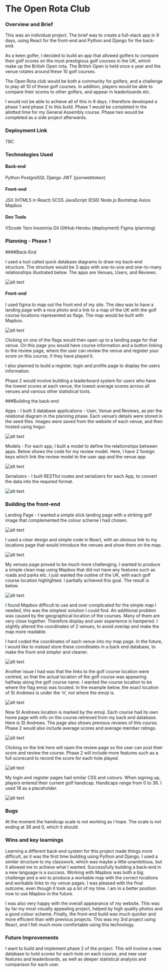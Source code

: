 # The Open Rota Club

### Overview and Brief

This was an individual project. The brief was to create a full-stack app in 9 days, using React for the front-end and Python and Django for the back-end.

As a keen golfer, I decided to build an app that allowed golfers to compare their golf scores on the most prestigious golf courses in the UK, which make up the British Open rota. The British Open is held once a year and the venue rotates around these 10 golf courses.

The Open Rota club would be both a community for golfers, and a challenge to play all 10 of these golf courses. In addition, players would be able to compare their scores to other golfers, and appear in leaderboards etc.

I would not be able to achieve all of this in 9 days. I therefore developed a phase 1 and phase 2 to this build. Phase 1 would be completed in the allotted time for my General Assembly course. Phase two would be completed as a side project afterwards.


### Deployment Link
TBC


### Technologies Used

#### Back-end
Python
PostgreSQL
Django
JWT (jsonwebtoken)

#### Front-end
JSX (HTML5 in React)
SCSS
JavaScript (ES6)
Node.js
Bootstrap
Axios
Mapbox

#### Dev Tools
VScode
Yarn
Insomnia
Git
GitHub
Heroku (deployment)
Figma (planning)
 
### Planning - Phase 1

####Back-End

I used a tool called quick database diagrams to draw my back-end structure. The structure would be 3 apps with one-to-one and one-to-many relationships illustrated below. The apps are Venues, Users, and Reviews. 


![alt text](/assets/project4-1.png)


#### Front-end

I used figma to map out the front end of my site. The idea was to have a landing page with a nice photo and a link to a map of the UK with the golf course locations represented as flags. The map would be built with Mapbox.


![alt text](/assets/project4-2.png)


Clicking on one of the flags would then open up to a landing page for that venue. On this page you would have course information and a button linking to the review page, where the user can review the venue and register your score on this course, if they have played it. 

I also planned to build a register, login and profile page to display the users information.

Phase 2 would involve building a leaderboard system for users who have the lowest scores at each venue, the lowest average scores across all venues and various other statistical tools.


###Building the back-end 

Apps - I built 3 database applications - User, Venue and Reviews, as per the relational diagram in the planning phase. Each venue’s details were stored in the seed files. Images were saved from the website of each venue, and then hosted using Imgur. 


![alt text](/assets/project4-3.png)


Models - For each app, I built a model to define the relationships between apps. Below shows the code for my review model. Here, I have 2 foreign keys which link the review model to the user app and the venue app.


![alt text](/assets/project4-4.png)


Serializers - I built RESTful routes and serializers for each App, to convert the data into the required format. 


![alt text](/assets/project4-5.png)

 
### Building the front-end

Landing Page - I wanted a simple slick landing page with a striking golf image that complemented the colour scheme I had chosen. 


![alt text](/assets/project4-6.png)


I used a clear design and simple code in React, with an obvious link to my locations page that would introduce the venues and show them on the map.


![alt text](/assets/project4-7.png)


My venues page proved to be much more challenging. I wanted to produce a simple clean map using Mapbox that did not have any features such as roads and parks etc. I just wanted the outline of the UK, with each golf course location highlighted. I partially achieved this goal. The result is below.


![alt text](/assets/project4-8.png)


I found Mapbox difficult to use and over complicated for the simple map I needed, this was the simplest solution I could find.
An additional problem was caused by the geographical location of the courses. Many of them are very close together. Therefore display and user experience is hampered. I slightly altered the coordinates of 2 venues, to avoid overlap and make the map more readable. 

I hard coded the coordinates of each venue into my map page. In the future, I would like to instead store these coordinates in a back end database, to make the front-end simpler and cleaner. 


![alt text](/assets/project4-9.png)


Another issue I had was that the links to the golf course location were centred, so that the actual location of the golf course was appearing halfway along the golf course name. I wanted the course location to be where the flag emoji was located. In the example below, the exact location of St Andrews is under the ‘n’, not where the emoji is.


![alt text](/assets/project4-10.png)


Now St Andrews location is marked by the emoji. 
Each course had its own home page with info on the course retrieved from my back end database. Here is St Andrews. The page also shows previous reviews of this course. Phase 2 would also include average scores and average member ratings. 


![alt text](/assets/project4-11.png)


Clicking on the link here will open the review page so the user can post their score and review the course. Phase 2 will include more features such as a full scorecard to record the score for each hole played. 


![alt text](/assets/project4-12.png)


My login and register pages had similar CSS and colours. When signing up, players entered their current golf handicap. Handicaps range from 0 to 36. I used 18 as a placeholder.


![alt text](/assets/project4-13.png)


### Bugs

At the moment the handicap scale is not working as I hope. The scale is not ending at 36 and 0, which it should. 
 
### Wins and key learnings

Learning a different back-end system for this project made things more difficult, as it was the first time building using Python and Django. I used a similar structure to my classwork, which was maybe a little unambitious, but it allowed me to achieve what I wanted. Successfully building a back-end in a new language is a success.
Working with Mapbox was both a big challenge and a win to produce a workable map with the correct locations and workable links to my venue pages. I was pleased with the final outcome, even though it took up a lot of my time. I am in a better position now to use Mapbox in the future.

I was also very happy with the overall appearance of my website. This was by far my most visually appealing project, helped by high quality photos and a good colour scheme. 
Finally, the front-end build was much quicker and more efficient than with previous projects. This was my 3rd project using React, and I felt much more comfortable using this technology.
 
### Future Improvements

I want to build and implement phase 2 of the project. This will involve a new database to hold scores for each hole on each course, and new user features and leaderboards, as well as deeper statistical analysis and comparison for each user. 


